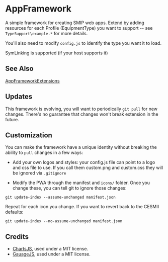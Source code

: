 # AppFramework

A simple framework for creating SMIP web apps. 
Extend by adding resources for each Profile (EquipmentType) you want to support -- see `TypeSupport\example.*` for more details. 

You'll also need to modify `config.js` to identify the type you want it to load.

SymLinking is supported (if your host supports it)

## See Also

[AppFrameworkExtensions](https://github.com/cesmii/AppFrameworkExtensions)

## Updates

This framework is evolving, you will want to periodically `git pull` for new changes. There's no guarantee that changes won't break extension in the future.

## Customization

You can make the framework have a unique identity without breaking the ability to `pull` changes in a few ways:

- Add your own logos and styles: your config.js file can point to a logo and css file to use. If you call them custom.png and custom.css they will be ignored via `.gitignore`

- Modify the PWA through the manifest and `icons/` folder. Once you change these, you can tell git to ignore those changes:

`git update-index --assume-unchanged manifest.json`

Repeat for each icon you change.
If you want to revert back to the CESMII defaults:

`git update-index --no-assume-unchanged manifest.json`

## Credits

- [ChartsJS](https://github.com/chartjs/Chart.js), used under a MIT license.
- [GauageJS](https://bernii.github.io/gauge.js), used under a MIT license.
